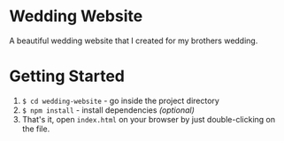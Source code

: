 # Wedding Website
A beautiful wedding website that I created for my brothers wedding.


# Getting Started
1. `$ cd wedding-website` - go inside the project directory
2. `$ npm install` - install dependencies _(optional)_
3. That's it, open `index.html` on your browser by just double-clicking on the file.

